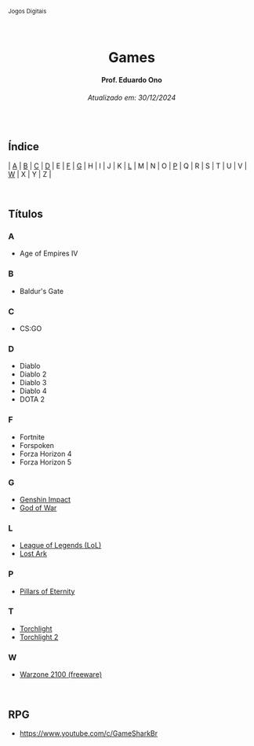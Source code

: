 <sup>Jogos Digitais</sup>
<img alt="" width="100%" height="2px" align="right">

&nbsp;

<h1 align="center">Games</h1>
<h4 align="center">Prof. Eduardo Ono</h4>
<h6 align="center">Atualizado em: 30/12/2024</h6>

&nbsp;

## Índice

| [A] | [B] | [C] | [D] | E | [F] | [G] | H | I | J | K | [L] | M | N | O | [P] | Q | R | S | T | U | V | [W] | X | Y | Z |

[A]: #a
[B]: #b
[C]: #c
[D]: #d
[F]: #f
[G]: #g
[L]: #l
[p]: #p
[W]: #w

&nbsp;

## Títulos

### A

* Age of Empires IV

### B

* Baldur's Gate

### C

* CS:GO

### D

* Diablo
* Diablo 2
* Diablo 3
* Diablo 4
* DOTA 2

### F

* Fortnite
* Forspoken
* Forza Horizon 4
* Forza Horizon 5

### G

* [Genshin Impact](https://genshin.hoyoverse.com/pt/)
* [God of War](https://www.playstation.com/pt-br/god-of-war/)

### L

* [League of Legends (LoL)](https://www.leagueoflegends.com/pt-br/)
* [Lost Ark](https://www.playlostark.com/pt-br)

### P

* [Pillars of Eternity](./titulos/pillars-of-eternity/)

### T

* [Torchlight](https://www.torchlight1.com/en)
* [Torchlight 2](https://www.torchlight2.com/en)

### W

* [Warzone 2100 (freeware)](https://wz2100.net/)

<br>

## RPG

* <https://www.youtube.com/c/GameSharkBr>

&nbsp;

